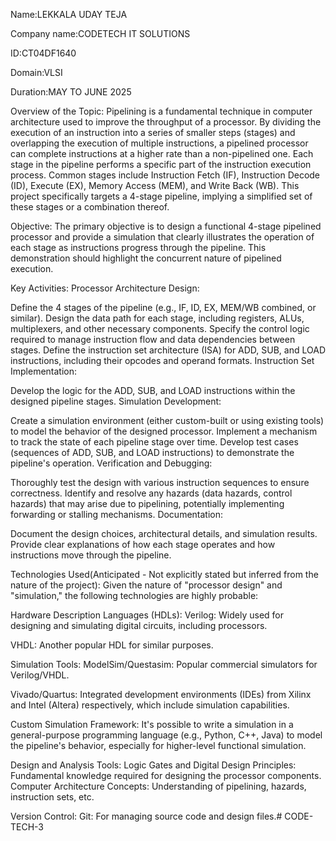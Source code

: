 Name:LEKKALA UDAY TEJA

Company name:CODETECH IT SOLUTIONS

ID:CT04DF1640

Domain:VLSI

Duration:MAY TO JUNE 2025

Overview of the Topic: Pipelining is a fundamental technique in computer architecture used to improve the throughput of a processor. By dividing the execution of an instruction into a series of smaller steps (stages) and overlapping the execution of multiple instructions, a pipelined processor can complete instructions at a higher rate than a non-pipelined one. Each stage in the pipeline performs a specific part of the instruction execution process. Common stages include Instruction Fetch (IF), Instruction Decode (ID), Execute (EX), Memory Access (MEM), and Write Back (WB). This project specifically targets a 4-stage pipeline, implying a simplified set of these stages or a combination thereof.

Objective: The primary objective is to design a functional 4-stage pipelined processor and provide a simulation that clearly illustrates the operation of each stage as instructions progress through the pipeline. This demonstration should highlight the concurrent nature of pipelined execution.

Key Activities: Processor Architecture Design:

Define the 4 stages of the pipeline (e.g., IF, ID, EX, MEM/WB combined, or similar). Design the data path for each stage, including registers, ALUs, multiplexers, and other necessary components. Specify the control logic required to manage instruction flow and data dependencies between stages. Define the instruction set architecture (ISA) for ADD, SUB, and LOAD instructions, including their opcodes and operand formats. Instruction Set Implementation:

Develop the logic for the ADD, SUB, and LOAD instructions within the designed pipeline stages. Simulation Development:

Create a simulation environment (either custom-built or using existing tools) to model the behavior of the designed processor. Implement a mechanism to track the state of each pipeline stage over time. Develop test cases (sequences of ADD, SUB, and LOAD instructions) to demonstrate the pipeline's operation. Verification and Debugging:

Thoroughly test the design with various instruction sequences to ensure correctness. Identify and resolve any hazards (data hazards, control hazards) that may arise due to pipelining, potentially implementing forwarding or stalling mechanisms. Documentation:

Document the design choices, architectural details, and simulation results. Provide clear explanations of how each stage operates and how instructions move through the pipeline.

Technologies Used(Anticipated - Not explicitly stated but inferred from the nature of the project): Given the nature of "processor design" and "simulation," the following technologies are highly probable:

Hardware Description Languages (HDLs): Verilog: Widely used for designing and simulating digital circuits, including processors.

VHDL: Another popular HDL for similar purposes.

Simulation Tools: ModelSim/Questasim: Popular commercial simulators for Verilog/VHDL.

Vivado/Quartus: Integrated development environments (IDEs) from Xilinx and Intel (Altera) respectively, which include simulation capabilities.

Custom Simulation Framework: It's possible to write a simulation in a general-purpose programming language (e.g., Python, C++, Java) to model the pipeline's behavior, especially for higher-level functional simulation.

Design and Analysis Tools: Logic Gates and Digital Design Principles: Fundamental knowledge required for designing the processor components. Computer Architecture Concepts: Understanding of pipelining, hazards, instruction sets, etc.

Version Control: Git: For managing source code and design files.# CODE-TECH-3
